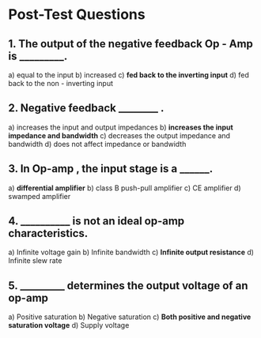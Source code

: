 
# Post-Test Questions 

## 1. The output of the negative feedback Op - Amp is _________.

 a) equal to the input
 b) increased
 c) **fed back to the inverting input**
 d) fed back to the non - inverting input

## 2. Negative feedback ________ .

 a) increases the input and output impedances
 b) **increases the input impedance and bandwidth**
 c) decreases the output impedance and bandwidth
 d) does not affect impedance or bandwidth

## 3. In Op-amp , the input stage is a ______.

 a) **differential amplifier**
 b) class B push-pull amplifier
 c) CE amplifier
 d) swamped amplifier

## 4. __________ is not an ideal op-amp characteristics.
 
 a) Infinite voltage gain
 b) Infinite bandwidth
 c) **Infinite output resistance**
 d) Infinite slew rate

## 5. _________ determines the output voltage of an op-amp

 a) Positive saturation
 b) Negative saturation
 c) **Both positive and negative saturation voltage**
 d) Supply voltage

